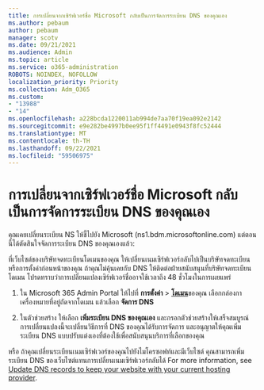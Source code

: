```yaml
---
title: การเปลี่ยนจากเซิร์ฟเวอร์ชื่อ Microsoft กลับเป็นการจัดการระเบียน DNS ของคุณเอง
ms.author: pebaum
author: pebaum
manager: scotv
ms.date: 09/21/2021
ms.audience: Admin
ms.topic: article
ms.service: o365-administration
ROBOTS: NOINDEX, NOFOLLOW
localization_priority: Priority
ms.collection: Adm_O365
ms.custom:
- "13988"
- "14"
ms.openlocfilehash: a228bcda1220011ab994de7aa70f19ea092e2142
ms.sourcegitcommit: e9e282be4997b0ee95f1ff4491e0943f8fc52444
ms.translationtype: MT
ms.contentlocale: th-TH
ms.lasthandoff: 09/22/2021
ms.locfileid: "59506975"
---
```

# <a name="changing-from-microsoft-nameservers-back-to-managing-your-own-dns-records"></a>การเปลี่ยนจากเซิร์ฟเวอร์ชื่อ Microsoft กลับเป็นการจัดการระเบียน DNS ของคุณเอง

คุณเคยเปลี่ยนระเบียน NS ให้ชี้ไปยัง Microsoft (ns1.bdm.microsoftonline.com) แต่ตอนนี้ได้ตัดสินใจจัดการระเบียน DNS ของคุณเองแล้ว:

ที่เว็บไซต์ของบริษัทจดทะเบียนโดเมนของคุณ ให้เปลี่ยนเนมเซิร์ฟเวอร์กลับไปเป็นบริษัทจดทะเบียนหรือการตั้งค่าก่อนหน้าของคุณ ถ้าคุณไม่คุ้นเคยกับ DNS ให้ติดต่อฝ่ายสนับสนุนที่บริษัทจดทะเบียนโดเมน โปรดทราบว่าการเปลี่ยนแปลงเซิร์ฟเวอร์ชื่ออาจใช้เวลาถึง 48 ชั่วโมงในการเผยแพร่ 

1. ใน Microsoft 365 Admin Portal ให้ไปที่ **การตั้งค่า**  >  [**โดเมน**](https://admin.microsoft.com/Adminportal/Home#/Domains)ของคุณ เลือกกล่องกาเครื่องหมายที่อยู่ถัดจากโดเมน แล้วเลือก **จัดการ DNS** 

2. ในตัวช่วยสร้าง ให้เลือก **เพิ่มระเบียน DNS ของคุณเอง** และกรอกตัวช่วยสร้างให้เสร็จสมบูรณ์ การเปลี่ยนแปลงนี้จะเปลี่ยนวิธีการที่ DNS ของคุณได้รับการจัดการ และอนุญาตให้คุณเพิ่มระเบียน DNS แบบปรับแต่งเองที่ต้องใช้เพื่อสนับสนุนบริการที่เลือกของคุณ

หรือ ถ้าคุณเปลี่ยนระเบียนเนมเซิร์ฟเวอร์ของคุณไปยังไมโครซอฟท์และมีเว็บไซต์ คุณสามารถเพิ่มระเบียน DNS ของเว็บไซต์แทนการเปลี่ยนเนมเซิร์ฟเวอร์กลับได้ For more information, see [Update DNS records to keep your website with your current hosting provider](https://docs.microsoft.com/microsoft-365/admin/dns/update-dns-records-to-retain-current-hosting-provider).


